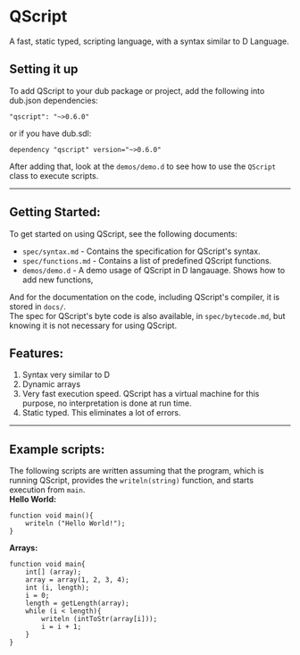 # QScript
A fast, static typed, scripting language, with a syntax similar to D Language.
## Setting it up
To add QScript to your dub package or project, add the following into dub.json dependencies:
```
"qscript": "~>0.6.0"
```
or if you have dub.sdl:
```
dependency "qscript" version="~>0.6.0"
```
After adding that, look at the `demos/demo.d` to see how to use the `QScript` class to execute scripts.

---

## Getting Started:
To get started on using QScript, see the following documents:
* `spec/syntax.md`		- Contains the specification for QScript's syntax.
* `spec/functions.md`	- Contains a list of predefined QScript functions.
* `demos/demo.d`		- A demo usage of QScript in D langauage. Shows how to add new functions, 
  
And for the documentation on the code, including QScript's compiler, it is stored in `docs/`.  
The spec for QScript's byte code is also available, in `spec/bytecode.md`, but knowing it is not necessary for using QScript.

## Features:
1. Syntax very similar to D
2. Dynamic arrays
3. Very fast execution speed. QScript has a virtual machine for this purpose, no interpretation is done at run time.
4. Static typed. This eliminates a lot of errors.

---

## Example scripts:
The following scripts are written assuming that the program, which is running QScript, provides the `writeln(string)` function, and starts execution from `main`.  
**Hello World:**
```
function void main(){
	writeln ("Hello World!");
}
```
**Arrays:**
```
function void main{
	int[] (array);
	array = array(1, 2, 3, 4);
	int (i, length);
	i = 0;
	length = getLength(array);
	while (i < length){
		writeln (intToStr(array[i]));
		i = i + 1;
	}
}
```
